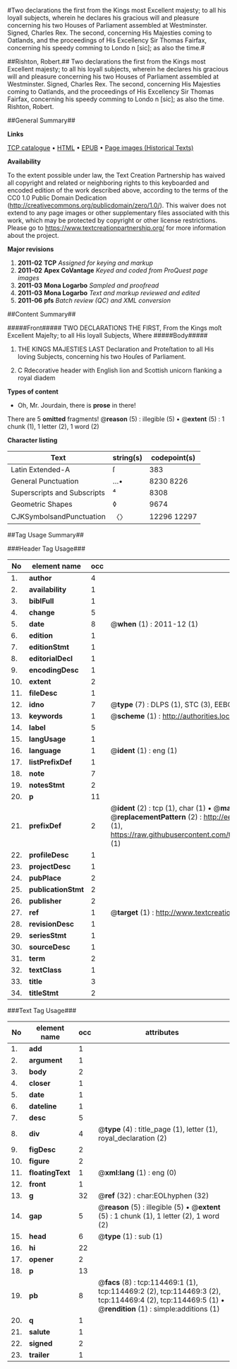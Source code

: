 #Two declarations the first from the Kings most Excellent majesty; to all his loyall subjects, wherein he declares his gracious will and pleasure concerning his two Houses of Parliament assembled at Westminster. Signed, Charles Rex. The second, concerning His Majesties coming to Oatlands, and the proceedings of His Excellency Sir Thomas Fairfax, concerning his speedy comming to Londo n [sic]; as also the time.#

##Rishton, Robert.##
Two declarations the first from the Kings most Excellent majesty; to all his loyall subjects, wherein he declares his gracious will and pleasure concerning his two Houses of Parliament assembled at Westminster. Signed, Charles Rex. The second, concerning His Majesties coming to Oatlands, and the proceedings of His Excellency Sir Thomas Fairfax, concerning his speedy comming to Londo n [sic]; as also the time.
Rishton, Robert.

##General Summary##

**Links**

[TCP catalogue](http://www.ota.ox.ac.uk/tcp/)  • 
[HTML](http://tei.it.ox.ac.uk/tcp/Texts-HTML/free/A79/A79135.html)  • 
[EPUB](http://tei.it.ox.ac.uk/tcp/Texts-EPUB/free/A79/A79135.epub) • 
[Page images (Historical Texts)](https://historicaltexts.jisc.ac.uk/eebo-99862315e)

**Availability**

To the extent possible under law, the Text Creation Partnership has waived all copyright and related or neighboring rights to this keyboarded and encoded edition of the work described above, according to the terms of the CC0 1.0 Public Domain Dedication (http://creativecommons.org/publicdomain/zero/1.0/). This waiver does not extend to any page images or other supplementary files associated with this work, which may be protected by copyright or other license restrictions. Please go to https://www.textcreationpartnership.org/ for more information about the project.

**Major revisions**

1. __2011-02__ __TCP__ *Assigned for keying and markup*
1. __2011-02__ __Apex CoVantage__ *Keyed and coded from ProQuest page images*
1. __2011-03__ __Mona Logarbo__ *Sampled and proofread*
1. __2011-03__ __Mona Logarbo__ *Text and markup reviewed and edited*
1. __2011-06__ __pfs__ *Batch review (QC) and XML conversion*

##Content Summary##

#####Front#####
TWO DECLARATIONS THE FIRST, From the Kings moſt Excellent Majeſty; to all His loyall Subjects, Where
#####Body#####

1. THE KINGS MAJESTIES LAST Declaration and Proteſtation to all His loving Subjects, concerning his two Houſes of Parliament.

1. C Rdecorative header with English lion and Scottish unicorn flanking a royal diadem

**Types of content**

  * Oh, Mr. Jourdain, there is **prose** in there!

There are 5 **omitted** fragments! 
 @__reason__ (5) : illegible (5)  •  @__extent__ (5) : 1 chunk (1), 1 letter (2), 1 word (2)

**Character listing**


|Text|string(s)|codepoint(s)|
|---|---|---|
|Latin Extended-A|ſ|383|
|General Punctuation|…•|8230 8226|
|Superscripts             and Subscripts|⁴|8308|
|Geometric Shapes|◊|9674|
|CJKSymbolsandPunctuation|〈〉|12296 12297|

##Tag Usage Summary##

###Header Tag Usage###

|No|element name|occ|attributes|
|---|---|---|---|
|1.|__author__|4||
|2.|__availability__|1||
|3.|__biblFull__|1||
|4.|__change__|5||
|5.|__date__|8| @__when__ (1) : 2011-12 (1)|
|6.|__edition__|1||
|7.|__editionStmt__|1||
|8.|__editorialDecl__|1||
|9.|__encodingDesc__|1||
|10.|__extent__|2||
|11.|__fileDesc__|1||
|12.|__idno__|7| @__type__ (7) : DLPS (1), STC (3), EEBO-CITATION (1), PROQUEST (1), VID (1)|
|13.|__keywords__|1| @__scheme__ (1) : http://authorities.loc.gov/ (1)|
|14.|__label__|5||
|15.|__langUsage__|1||
|16.|__language__|1| @__ident__ (1) : eng (1)|
|17.|__listPrefixDef__|1||
|18.|__note__|7||
|19.|__notesStmt__|2||
|20.|__p__|11||
|21.|__prefixDef__|2| @__ident__ (2) : tcp (1), char (1)  •  @__matchPattern__ (2) : ([0-9\-]+):([0-9IVX]+) (1), (.+) (1)  •  @__replacementPattern__ (2) : http://eebo.chadwyck.com/downloadtiff?vid=$1&page=$2 (1), https://raw.githubusercontent.com/textcreationpartnership/Texts/master/tcpchars.xml#$1 (1)|
|22.|__profileDesc__|1||
|23.|__projectDesc__|1||
|24.|__pubPlace__|2||
|25.|__publicationStmt__|2||
|26.|__publisher__|2||
|27.|__ref__|1| @__target__ (1) : http://www.textcreationpartnership.org/docs/. (1)|
|28.|__revisionDesc__|1||
|29.|__seriesStmt__|1||
|30.|__sourceDesc__|1||
|31.|__term__|2||
|32.|__textClass__|1||
|33.|__title__|3||
|34.|__titleStmt__|2||


###Text Tag Usage###

|No|element name|occ|attributes|
|---|---|---|---|
|1.|__add__|1||
|2.|__argument__|1||
|3.|__body__|2||
|4.|__closer__|1||
|5.|__date__|1||
|6.|__dateline__|1||
|7.|__desc__|5||
|8.|__div__|4| @__type__ (4) : title_page (1), letter (1), royal_declaration (2)|
|9.|__figDesc__|2||
|10.|__figure__|2||
|11.|__floatingText__|1| @__xml:lang__ (1) : eng (0)|
|12.|__front__|1||
|13.|__g__|32| @__ref__ (32) : char:EOLhyphen (32)|
|14.|__gap__|5| @__reason__ (5) : illegible (5)  •  @__extent__ (5) : 1 chunk (1), 1 letter (2), 1 word (2)|
|15.|__head__|6| @__type__ (1) : sub (1)|
|16.|__hi__|22||
|17.|__opener__|2||
|18.|__p__|13||
|19.|__pb__|8| @__facs__ (8) : tcp:114469:1 (1), tcp:114469:2 (2), tcp:114469:3 (2), tcp:114469:4 (2), tcp:114469:5 (1)  •  @__rendition__ (1) : simple:additions (1)|
|20.|__q__|1||
|21.|__salute__|1||
|22.|__signed__|2||
|23.|__trailer__|1||
